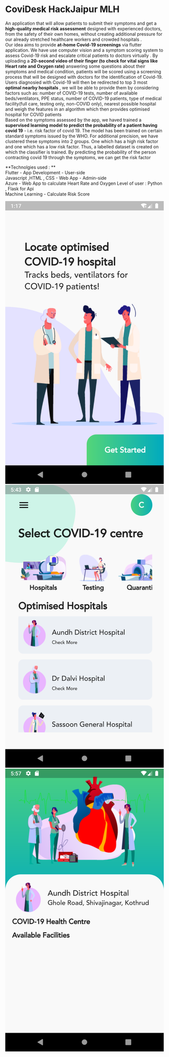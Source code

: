 # CoviDesk HackJaipur MLH  
An application that will allow patients to submit their symptoms and get a **high-quality medical risk assessment** designed with experienced doctors, from the safety of their own homes, without creating additional pressure for our already stretched healthcare workers and crowded hospitals .  
Our idea aims to provide **at-home Covid-19 screenings** via flutter application. We have use computer vision and a symptom scoring system to assess Covid-19 risk and escalate critical patients to doctors virtually .
By uploading a **20-second video of their finger (to check for vital signs like Heart rate and Oxygen rate)** answering some questions about their symptoms and medical condition, patients will be scored using a screening process that will be designed with doctors for the identification of Covid-19.  
Users diagnosied with Covid-19 will then be redirected to top 3 most **optimal nearby hospitals** , we will be able to provide them by considering factors such as: number of COVID-19 tests, number of available beds/ventilators, PPE status, number of COVID-19 patients, type of medical facility(full care, testing only, non-COVID only), nearest possible hospital and weigh the features in an algorithm which then provides optimised hospital for COVID patients  
Based on the symptoms assessed by the app, we haved trained a **supervised learning model to predict the probability of a patient having covid 19** - i.e. risk factor of covid 19. The model has been trained on certain standard symptoms issued by the WHO. For additional precision, we have clustered these symptoms into 2 groups. One which has a high risk factor and one which has a low risk factor. Thus, a labelled dataset is created on which the classifier is trained. By predicting the probability of the person contracting covid 19 through the symptoms, we can get the risk factor  
  
  
**Technolgies used : **    
Flutter - App Development - User-side  
Javascript ,HTML , CSS - Web App  - Admin-side  
Azure - Web App to calculate Heart Rate and Oxygen Level of user : Python , Flask for Api   
Machine Learning  - Calculate Risk Score  



![Screen 1](Screenshot_1592725656.png)![Screen 1](Screenshot_1592741634.png)![Screen 1](Screenshot_1592742421.png)
